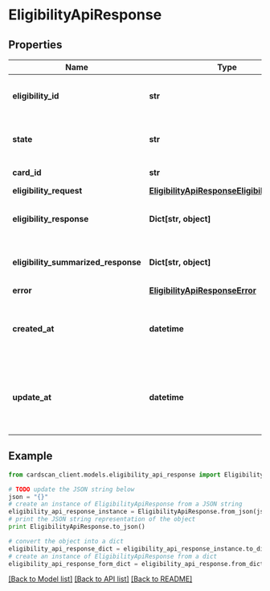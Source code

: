 # EligibilityApiResponse


## Properties
Name | Type | Description | Notes
------------ | ------------- | ------------- | -------------
**eligibility_id** | **str** | The ID of the eligibility record. | 
**state** | **str** | The state of the eligibility record. | 
**card_id** | **str** | The ID of the card. | 
**eligibility_request** | [**EligibilityApiResponseEligibilityRequest**](EligibilityApiResponseEligibilityRequest.md) |  | [optional] 
**eligibility_response** | **Dict[str, object]** | The eligibility raw response. | [optional] 
**eligibility_summarized_response** | **Dict[str, object]** | The eligibility summarized response. | [optional] 
**error** | [**EligibilityApiResponseError**](EligibilityApiResponseError.md) |  | [optional] 
**created_at** | **datetime** | The timestamp when the eligibility record was created. | 
**update_at** | **datetime** | The timestamp when the eligibility record was last updated. | 

## Example

```python
from cardscan_client.models.eligibility_api_response import EligibilityApiResponse

# TODO update the JSON string below
json = "{}"
# create an instance of EligibilityApiResponse from a JSON string
eligibility_api_response_instance = EligibilityApiResponse.from_json(json)
# print the JSON string representation of the object
print EligibilityApiResponse.to_json()

# convert the object into a dict
eligibility_api_response_dict = eligibility_api_response_instance.to_dict()
# create an instance of EligibilityApiResponse from a dict
eligibility_api_response_form_dict = eligibility_api_response.from_dict(eligibility_api_response_dict)
```
[[Back to Model list]](../README.md#documentation-for-models) [[Back to API list]](../README.md#documentation-for-api-endpoints) [[Back to README]](../README.md)


